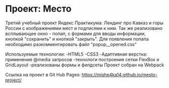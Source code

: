# Проект: Место

Третий учебный проект Яндекс Практикума:
  Лендинг про Кавказ и горы России с изображениями мест и подписями к ним.
  Так же реализовано всплывающее окно - попап, с формами для вводы информации, кнопкой "сохранить" и кнопкой "закрыть".
  Для появления попапа необходимо разкомментировать файл "popup__opened.css"

Используемые технологии:
  -HTML5
  -CSS3
  -Адаптивная верстка: применение @media запросов
  -технологи построения сетки FlexBox и GridLayout
  -реализованы формы и филдсеты
  Проект собран на Webpack

Ссылка на проект в Git Hub Pages: https://mishe4ka14.github.io/mesto-project/

